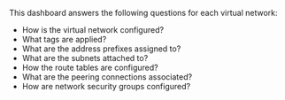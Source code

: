 This dashboard answers the following questions for each virtual network:

- How is the virtual network configured?
- What tags are applied?
- What are the address prefixes assigned to?
- What are the subnets attached to?
- How the route tables are configured?
- What are the peering connections associated?
- How are network security groups configured?
